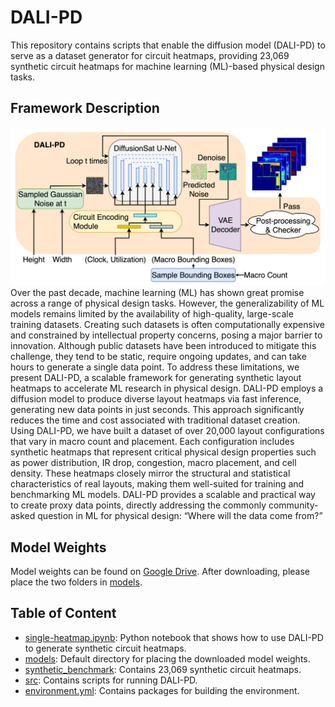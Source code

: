 # DALI-PD
This repository contains scripts that enable the diffusion model (DALI-PD) to serve as a dataset generator for circuit heatmaps, providing 23,069 synthetic circuit heatmaps for machine learning (ML)-based physical design tasks.

## Framework Description
![Inference](etc/inference.png)
Over the past decade, machine learning (ML) has shown great promise across a range of physical design tasks. However, the generalizability of ML models remains limited by the availability of high-quality, large-scale training datasets. Creating such datasets is often computationally expensive and constrained by intellectual property concerns, posing a major barrier to innovation. Although public datasets have been introduced to mitigate this challenge, they tend to be static, require ongoing updates, and can take hours to generate a single data point. To address these limitations, we present DALI-PD, a scalable framework for generating synthetic layout heatmaps to accelerate ML research in physical design. DALI-PD employs a diffusion model to produce diverse layout heatmaps via fast inference, generating new data points in just seconds. This approach significantly reduces the time and cost associated with traditional dataset creation. Using DALI-PD, we have built a dataset of over 20,000 layout configurations that vary in macro count and placement. Each configuration includes synthetic heatmaps that represent critical physical design properties such as power distribution, IR drop, congestion, macro placement, and cell density. These heatmaps closely mirror the structural and statistical characteristics of real layouts, making them well-suited for training and benchmarking ML models. DALI-PD provides a scalable and practical way to create proxy data points, directly addressing the commonly community-asked question in ML for physical design: “Where will the data come from?”

## Model Weights
Model weights can be found on [Google Drive](). After downloading, please place the two folders in [models](./models/).

## Table of Content
  - [single-heatmap.ipynb](./single-heatmap.ipynb): Python notebook that shows how to use DALI-PD to generate synthetic circuit heatmaps.
  - [models](./models): Default directory for placing the downloaded model weights.
  - [synthetic_benchmark](./synthetic_benchmark/): Contains 23,069 synthetic circuit heatmaps.
  - [src](./src/): Contains scripts for running DALI-PD.
  - [environment.yml](./environment.yml): Contains packages for building the environment.